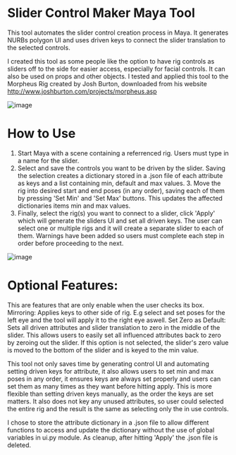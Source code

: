 # Slider Control Maker Maya Tool

This tool automates the slider control creation process in Maya. It generates NURBs polygon UI and uses driven keys to connect the slider translation to the selected controls.

I created this tool as some people like the option to have rig controls as sliders off to the side for easier access, especially for facial controls. It can also be used on props and other objects. I tested and applied this tool to the Morpheus Rig created by Josh Burton, downloaded from his website http://www.joshburton.com/projects/morpheus.asp


![image](https://github.com/user-attachments/assets/fb95495c-723d-488d-bbc4-56f2e8c3d7ca)

# How to Use
1. Start Maya with a scene containing a referrenced rig. Users must type in a name for the slider.
2. Select and save the controls you want to be driven by the slider. Saving the selection creates a dictionary stored in a .json file of each attribute as keys and a list containing min, default and max values. 3. Move the rig into desired start and end poses (in any order), saving each of them by pressing 'Set Min' and 'Set Max' buttons. This updates the affected dictionaries items min and max values.
4. Finally, select the rig(s) you want to connect to a slider, click 'Apply' which will generate the sliders UI and set all driven keys. The user can select one or multiple rigs and it will create a separate slider to each of them.
Warnings have been added so users must complete each step in order before proceeding to the next.

![image](https://github.com/user-attachments/assets/70095c4f-9bae-4be6-88a7-6a9d152b2ad2)


# Optional Features:
This are features that are only enable when the user checks its box.
Mirroring: Applies keys to other side of rig. E.g select and set poses for the left eye and the tool will apply it to the right eye aswell.
Set Zero as Default: Sets all driven attributes and slider translation to zero in the middle of the slider. This allows users to easily set all influenced attributes back to zero by zeroing out the slider. If this option is not selected, the slider's zero value is moved to the bottom of the slider and is keyed to the min value. 


This tool not only saves time by generating control UI and automating setting driven keys for attribute, it also allows users to set min and max poses in any order, it ensures keys are always set properly and users can set them as many times as they want before hitting apply. This is more flexible than setting driven keys manually, as the order the keys are set matters. It also does not key any unused attributes, so user could selected the entire rig and the result is the same as selecting only the in use controls.

I chose to store the attribute dictionary in a .json file to allow different functions to access and update the dictionary without the use of global variables in ui.py module. As cleanup, after hitting 'Apply' the .json file is deleted.
